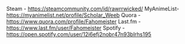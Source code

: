 Steam      -  https://steamcommunity.com/id/rawrrwicked/
MyAnimeList-  https://myanimelist.net/profile/Scholar_Weeb
Quora      -  https://www.quora.com/profile/Fahomeister
Last.fm    -  https://www.last.fm/user/Fahomeister
Spotify    -  https://open.spotify.com/user/12i6efj2nobr47n93blrhs195
